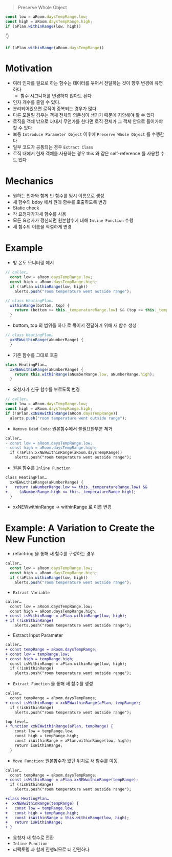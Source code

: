 > Preserve Whole Object

```js
const low = aRoom.daysTempRange.low;
const high = aRoom.daysTempRange.high;
if (aPlan.withinRange(low, high))
```

👇

```js
if (aPlan.withinRange(aRoom.daysTempRange))
```

# Motivation

- 여러 인자를 필요로 하는 함수는 데이터를 묶어서 전달하는 것이 향후 변경에 유연하다
  - 함수 시그니처를 변경하지 않아도 된다
- 인자 개수를 줄일 수 있다.
- 분리되어있으면 로직이 중복되는 경우가 많다
- 다른 모듈일 경우는 객체 전체의 의존성이 생기기 때문에 지양해야 할 수 있다
- 로직을 객체 밖으로 꺼내서 무언가를 한다면 로직 전체가 그 객체 안으로 들어가야 할 수 있다
- 보통 `Introduce Parameter Object` 이후에 `Preserve Whole Object` 를 수행한다
- 일부 코드가 공통되는 경우 `Extract Class`
- 로직 내에서 현재 객체를 사용하는 경우 this 와 같은 self-reference 를 사용할 수도 있다

# Mechanics

- 원하는 인자와 함께 빈 함수를 임시 이름으로 생성
- 새 함수의 bdoy 에서 원래 함수를 호출하도록 변경
- Static check
- 각 요청자가가새 함수를 사용
- 모든 요청자가 갱신되면 원본함수에 대해 `Inline Function` 수행
- 새 함수의 이름을 적절하게 변경

# Example

- 방 온도 모니터링 예시

```js
// caller…
  const low = aRoom.daysTempRange.low;
  const high = aRoom.daysTempRange.high;
  if (!aPlan.withinRange(low, high))
    alerts.push("room temperature went outside range");

// class HeatingPlan…
  withinRange(bottom, top) {
    return (bottom >= this._temperatureRange.low) && (top <= this._temperatureRange.high);
  }
```

- bottom, top 의 범위를 하나 로 묶어서 전달하기 위해 새 함수 생성

```js
// class HeatingPlan…
  xxNEWwithinRange(aNumberRange) {
  }
```

- 기존 함수를 그대로 호출

```js
class HeatingPlan…
  xxNEWwithinRange(aNumberRange) {
    return this.withinRange(aNumberRange.low, aNumberRange.high);
  }
```

- 요청자가 신규 함수를 부르도록 변경

```js
// caller…
const low = aRoom.daysTempRange.low;
const high = aRoom.daysTempRange.high;
if (!aPlan.xxNEWwithinRange(aRoom.daysTempRange))
  alerts.push("room temperature went outside range");
```

- `Remove Dead Code`: 원본함수에서 불필요한부분 제거

```diff
caller…
- const low = aRoom.daysTempRange.low;
- const high = aRoom.daysTempRange.high;
  if (!aPlan.xxNEWwithinRange(aRoom.daysTempRange))
    alerts.push("room temperature went outside range");
```

- 원본 함수를 `Inline Function`

```diff
class HeatingPlan…
  xxNEWwithinRange(aNumberRange) {
+   return (aNumberRange.low >= this._temperatureRange.low) &&
+     (aNumberRange.high <= this._temperatureRange.high);
  }
```

- xxNEWwithinRange -> withinRange 로 이름 변경

# Example: A Variation to Create the New Function

- refactring 을 통해 새 함수를 구성하는 경우

```js
caller…
  const low = aRoom.daysTempRange.low;
  const high = aRoom.daysTempRange.high;
  if (!aPlan.withinRange(low, high))
    alerts.push("room temperature went outside range");
```

- `Extract Variable`

```diff
caller…
  const low = aRoom.daysTempRange.low;
  const high = aRoom.daysTempRange.high;
+ const isWithinRange = aPlan.withinRange(low, high);
+ if (!isWithinRange)
    alerts.push("room temperature went outside range");
```

- Extract Input Parameter

```diff
caller…
+ const tempRange = aRoom.daysTempRange;
+ const low = tempRange.low;
+ const high = tempRange.high;
  const isWithinRange = aPlan.withinRange(low, high);
  if (!isWithinRange)
    alerts.push("room temperature went outside range");
```

- `Extract Function` 을 통해 새 함수를 생성

```diff
caller…
  const tempRange = aRoom.daysTempRange;
+ const isWithinRange = xxNEWwithinRange(aPlan, tempRange);
  if (!isWithinRange)
    alerts.push("room temperature went outside range");

top level…
+ function xxNEWwithinRange(aPlan, tempRange) {
    const low = tempRange.low;
    const high = tempRange.high;
    const isWithinRange = aPlan.withinRange(low, high);
    return isWithinRange;
  }
```

- `Move Function`: 원본함수가 있던 위치로 새 함수를 이동

```diff
caller…
  const tempRange = aRoom.daysTempRange;
+ const isWithinRange = aPlan.xxNEWwithinRange(tempRange);
  if (!isWithinRange)
    alerts.push("room temperature went outside range");

+class HeatingPlan…
+  xxNEWwithinRange(tempRange) {
+   const low = tempRange.low;
+   const high = tempRange.high;
+   const isWithinRange = this.withinRange(low, high);
+   return isWithinRange;
+ }
```

- 요청자 새 함수로 전환
- `Inline Function`
- 리팩토링 과 함께 진행되므로 더 간편하다
